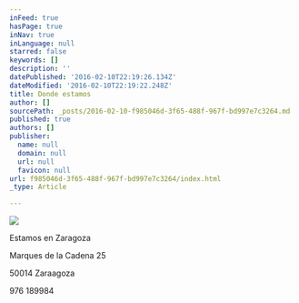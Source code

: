 ```yaml
---
inFeed: true
hasPage: true
inNav: true
inLanguage: null
starred: false
keywords: []
description: ''
datePublished: '2016-02-10T22:19:26.134Z'
dateModified: '2016-02-10T22:19:22.248Z'
title: Donde estamos
author: []
sourcePath: _posts/2016-02-10-f985046d-3f65-488f-967f-bd997e7c3264.md
published: true
authors: []
publisher:
  name: null
  domain: null
  url: null
  favicon: null
url: f985046d-3f65-488f-967f-bd997e7c3264/index.html
_type: Article

---
```

![](https://the-grid-user-content.s3-us-west-2.amazonaws.com/10bda8c2-982e-4253-8ff2-c0fc1335f8dd.jpg)

Estamos en Zaragoza

Marques de la Cadena 25

50014 Zaraagoza

976 189984